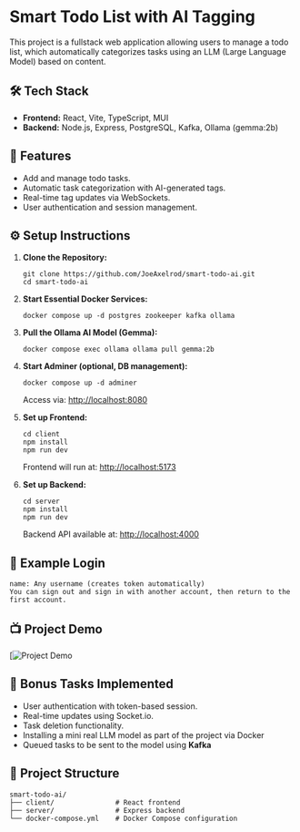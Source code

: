 
Smart Todo List with AI Tagging
===============================

This project is a fullstack web application allowing users to manage a todo list, which automatically categorizes tasks using an LLM (Large Language Model) based on content.

🛠️ Tech Stack
--------------

*   **Frontend:** React, Vite, TypeScript, MUI
*   **Backend:** Node.js, Express, PostgreSQL, Kafka, Ollama (gemma:2b)

🚀 Features
-----------

*   Add and manage todo tasks.
*   Automatic task categorization with AI-generated tags.
*   Real-time tag updates via WebSockets.
*   User authentication and session management.

⚙️ Setup Instructions
---------------------

1.  **Clone the Repository:**
    
        git clone https://github.com/JoeAxelrod/smart-todo-ai.git
        cd smart-todo-ai
    
2.  **Start Essential Docker Services:**
    
        docker compose up -d postgres zookeeper kafka ollama
    
3.  **Pull the Ollama AI Model (Gemma):**
    
        docker compose exec ollama ollama pull gemma:2b
    
4.  **Start Adminer (optional, DB management):**
    
        docker compose up -d adminer
    
    Access via: [http://localhost:8080](http://localhost:8080)
5.  **Set up Frontend:**
    
        cd client
        npm install
        npm run dev
    
    Frontend will run at: [http://localhost:5173](http://localhost:5173)
6.  **Set up Backend:**
    
        cd server
        npm install
        npm run dev
    
    Backend API available at: [http://localhost:4000](http://localhost:4000)

🔑 Example Login
----------------

    name: Any username (creates token automatically)
    You can sign out and sign in with another account, then return to the first account.

📺 Project Demo
---------------

[![Project Demo](https://www.youtube.com/watch?v=WSl_B8qAZyM)


🎯 Bonus Tasks Implemented
--------------------------

*   User authentication with token-based session.
*   Real-time updates using Socket.io.
*   Task deletion functionality.
*   Installing a mini real LLM model as part of the project via Docker
*   Queued tasks to be sent to the model using **Kafka**

📂 Project Structure
--------------------

```text
smart-todo-ai/
├── client/               # React frontend
├── server/               # Express backend
└── docker-compose.yml    # Docker Compose configuration
```